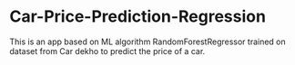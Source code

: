 # Car-Price-Prediction-Regression
This is an app based on ML algorithm RandomForestRegressor trained on dataset from Car dekho to predict the price of a car.
